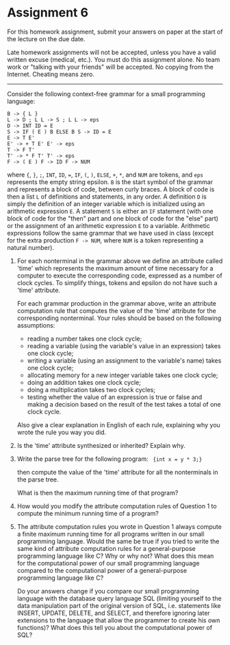 # Assignment 6

For this homework assignment, submit your answers on paper at the start of the lecture on the due date. 

Late homework assignments will not be accepted, unless you have a valid written excuse (medical, etc.). You must do this assignment alone. No team work or "talking with your friends" will be accepted. No copying from the Internet. Cheating means zero. 

---

Consider the following context-free grammar for a small programming language:

```
B -> { L }
L -> D ; L L -> S ; L L -> eps
D -> INT ID = E
S -> IF ( E ) B ELSE B S -> ID = E
E -> T E'
E' -> + T E' E' -> eps
T -> F T'
T' -> * F T' T' -> eps
F -> ( E ) F -> ID F -> NUM
```

where `{`, `}`, `;`, `INT`, `ID`, `=`, `IF`, `(`, `)`, `ELSE`, `+`, `*`, and `NUM` are tokens, and `eps` represents the empty string epsilon. `B` is the start symbol of the grammar and represents a block of code, between curly braces. A block of code is then a list `L` of definitions and statements, in any order. A definition `D` is simply the definition of an integer variable which is initialized using an arithmetic expression `E`. A statement `S` is either an `IF` statement (with one block of code for the "then" part and one block of code for the "else" part) or the assignment of an arithmetic expression `E` to a variable. Arithmetic expressions follow the same grammar that we have used in class (except for the extra production `F -> NUM`, where `NUM` is a token representing a natural number). 

1. For each nonterminal in the grammar above we define an attribute called 'time' which represents the maximum amount of time necessary for a computer to execute the corresponding code, expressed as a number of clock cycles. To simplify things, tokens and epsilon do not have such a 'time' attribute. 

   For each grammar production in the grammar above, write an attribute computation rule that computes the value of the 'time' attribute for the corresponding nonterminal. Your rules should be based on the following assumptions: 
   - reading a number takes one clock cycle; 
    - reading a variable (using the variable's value in an expression) takes one clock cycle; 
    - writing a variable (using an assignment to the variable's name) takes one clock cycle; 
    - allocating memory for a new integer variable takes one clock cycle; 
    - doing an addition takes one clock cycle; 
    - doing a multiplication takes two clock cycles; 
    - testing whether the value of an expression is true or false and making a decision based on the result of the test takes a total of one clock cycle. 

   Also give a clear explanation in English of each rule, explaining why you wrote the rule you way you did. 

2. Is the 'time' attribute synthesized or inherited? Explain why. 

3. Write the parse tree for the following program: 
   ``` {int x = y * 3;}```

   then compute the value of the 'time' attribute for all the nonterminals in the parse tree. 

   What is then the maximum running time of that program? 

4. How would you modify the attribute computation rules of Question 1 to compute the minimum running time of a program? 

5. The attribute computation rules you wrote in Question 1 always compute a finite maximum running time for all programs written in our small programming language. Would the same be true if you tried to write the same kind of attribute computation rules for a general-purpose programming language like C? Why or why not? What does this mean for the computational power of our small programming language compared to the computational power of a general-purpose programming language like C? 

   Do your answers change if you compare our small programming language with the database query language SQL (limiting yourself to the data manipulation part of the original version of SQL, i.e. statements like INSERT, UPDATE, DELETE, and SELECT, and therefore ignoring later extensions to the language that allow the programmer to create his own functions)? What does this tell you about the computational power of SQL? 